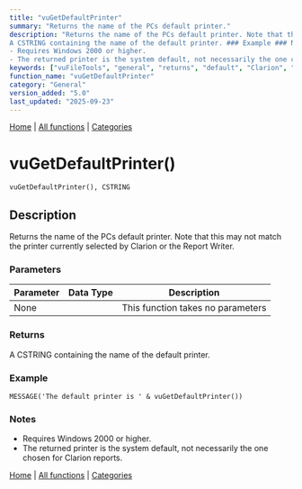 ```yaml
---
title: "vuGetDefaultPrinter"
summary: "Returns the name of the PCs default printer."
description: "Returns the name of the PCs default printer. Note that this may not match the printer currently selected by Clarion or the Report Writer. ### Parameters ### Returns
A CSTRING containing the name of the default printer. ### Example ### Notes
- Requires Windows 2000 or higher.  
- The returned printer is the system default, not necessarily the one chosen for Clarion reports. [Home](../index.md) | [All functions](index.md) | [Categories](../categories/index.md)"
keywords: ["vuFileTools", "general", "returns", "default", "Clarion", "vugetdefaultprinter", "name", "Windows", "printer"]
function_name: "vuGetDefaultPrinter"
category: "General"
version_added: "5.0"
last_updated: "2025-09-23"
---
```


[Home](../index.md) | [All functions](index.md) | [Categories](../categories/index.md)

# vuGetDefaultPrinter()

```Prototype
vuGetDefaultPrinter(), CSTRING
```


## Description
Returns the name of the PCs default printer. Note that this may not match the printer currently selected by Clarion or the Report Writer.

### Parameters

| Parameter | Data Type | Description |
|-----------|-----------|-------------|
| None      |          | This function takes no parameters |

### Returns
A CSTRING containing the name of the default printer.

### Example

```Clarion
MESSAGE('The default printer is ' & vuGetDefaultPrinter())
```

### Notes
- Requires Windows 2000 or higher.  
- The returned printer is the system default, not necessarily the one chosen for Clarion reports.

[Home](../index.md) | [All functions](index.md) | [Categories](../categories/index.md)
